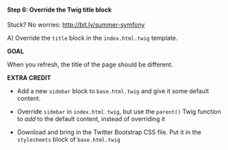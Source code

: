 #### Step 6: Override the Twig title block
Stuck? No worries: http://bit.ly/summer-symfony

A) Override the `title` block in the `index.html.twig` template.

**GOAL**

When you refresh, the title of the page should be different.

**EXTRA CREDIT**

* Add a new `sidebar` block to `base.html.twig` and give it
some default content.

* Override `sidebar` in `index.html.twig`, but use the
`parent()` Twig function to *add* to the default content,
instead of overriding it

* Download and bring in the Twitter Bootstrap CSS file.
Put it in the `stylesheets` block of `base.html.twig`


